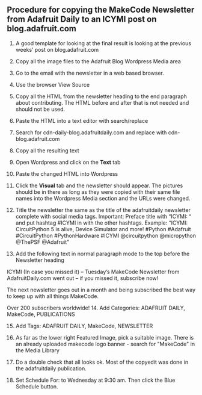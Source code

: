## Procedure for copying the MakeCode Newsletter from Adafruit Daily to an ICYMI post on blog.adafruit.com

1.	A good template for looking at the final result is looking at the previous weeks’ post on blog.adafruit.com

2.	Copy all the image files to the Adafruit Blog Wordpress Media area

3.	Go to the email with the newsletter in a web based browser.

4.	Use the browser View Source

5.	Copy all the HTML from the newsletter heading to the end paragraph about contributing. The HTML before and after that is not needed and should not be used.

6.	Paste the HTML into a text editor with search/replace

7.	Search for cdn-daily-blog.adafruitdaily.com and replace with cdn-blog.adafruit.com

8.	Copy all the resulting text

9.	Open Wordpress and click on the **Text** tab

10.	Paste the changed HTML into Wordpress 

11.	Click the **Visual** tab and the newsletter should appear. The pictures should be in there as long as they were copied with their same file names into the Wordpress Media section and the URLs were changed.

12.	Title the newsletter the same as the title of the adafruitdaily newsletter complete with social media tags. Important: Preface title with “ICYMI: “ and put hashtag #ICYMI in with the other hashtags. Example: “ICYMI: CircuitPython 5 is alive, Device Simulator and more! #Python #Adafruit #CircuitPython #PythonHardware #ICYMI @circuitpython @micropython @ThePSF @Adafruit”

13.	Add the following text in normal paragraph mode to the top before the Newsletter heading

ICYMI (In case you missed it) – Tuesday’s MakeCode Newsletter from AdafruitDaily.com went out – if you missed it, subscribe now!

The next newsletter goes out in a month and being subscribed the best way to keep up with all things MakeCode.

Over 200 subscribers worldwide!
14.	Add Categories: ADAFRUIT DAILY, MakeCode, PUBLICATIONS

15.	Add Tags: ADAFRUIT DAILY, MakeCode, NEWSLETTER

16.	As far as the lower right Featured Image, pick a suitable image. There is an already uploaded makecode logo banner - search for "MakeCode" in the Media Library

17.	Do a double check that all looks ok. Most of the copyedit was done in the adafruitdaily publication.

18.	Set Schedule For: to Wednesday at 9:30 am. Then click the Blue Schedule button.
